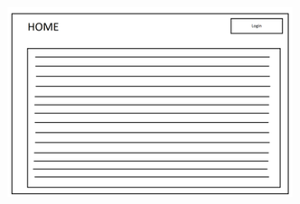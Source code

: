 <img src="https://github.com/j-isler/M133-Projekt/blob/master/documentation/bilder/Home.png" alt="Home" title="Home" />
